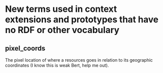 # New terms used in context extensions and prototypes that have no RDF or other vocabulary

## pixel_coords
The pixel location of where a resources goes in relation to its geographic coordinates (I know this is weak Bert, help me out).

